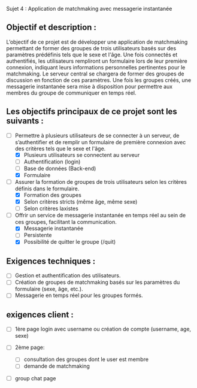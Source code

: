 Sujet 4 : Application de matchmaking avec messagerie instantanée

## Objectif et description :
L’objectif de ce projet est de développer une application de matchmaking permettant de former des groupes de trois utilisateurs basés sur des paramètres prédéfinis tels que le sexe et l'âge. Une fois connectés et authentifiés, les utilisateurs rempliront un formulaire lors de leur première connexion, indiquant leurs informations personnelles pertinentes pour le matchmaking. Le serveur central se chargera de former des groupes de discussion en fonction de ces paramètres. Une fois les groupes créés, une messagerie instantanée sera mise à disposition pour permettre aux membres du groupe de communiquer en temps réel.

## Les objectifs principaux de ce projet sont les suivants :

- [ ] Permettre à plusieurs utilisateurs de se connecter à un serveur, de s’authentifier et de remplir un formulaire de première connexion avec des critères tels que le sexe et l'âge.
    - [x] Plusieurs utilisateurs se connectent au serveur 
    - [ ] Authentification (login)
    - [ ] Base de données (Back-end)
    - [x] Formulaire

- [ ] Assurer la formation de groupes de trois utilisateurs selon les critères définis dans le formulaire.
    - [x] Formation des groupes
    - [x] Selon critères stricts (même âge, même sexe) 
    - [ ] Selon critères laxistes

- [ ] Offrir un service de messagerie instantanée en temps réel au sein de ces groupes, facilitant la communication.
    - [x] Messagerie instantanée
    - [ ] Persistente
    - [x] Possibilité de quitter le groupe (/quit)

## Exigences techniques :

- [ ] Gestion et authentification des utilisateurs.
- [ ] Création de groupes de matchmaking basés sur les paramètres du formulaire (sexe, âge, etc.).
- [ ] Messagerie en temps réel pour les groupes formés.

## exigences client :

- [ ] 1ère page login avec username ou création de compte (username, age, sexe)
- [ ] 2ème page:
    - [ ] consultation des groupes dont le user est membre
    - [ ] demande de matchmaking
- [ ] group chat page


